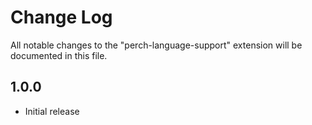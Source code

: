 # Change Log
All notable changes to the "perch-language-support" extension will be documented in this file.

## 1.0.0
- Initial release
